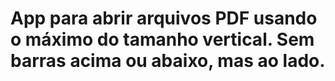 # App para abrir arquivos PDF usando o máximo do tamanho vertical. Sem barras acima ou abaixo, mas ao lado.
